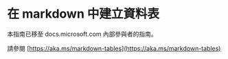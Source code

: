 # <a name="create-tables-in-markdown"></a>在 markdown 中建立資料表

本指南已移至 docs.microsoft.com 內部參與者的指南。

請參閱 [https://aka.ms/markdown-tables](https://aka.ms/markdown-tables)
